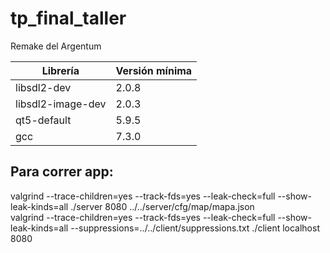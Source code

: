 # tp_final_taller

Remake del Argentum

| Librería | Versión mínima         |
|--------|---------------------------|
| libsdl2-dev | 2.0.8 |
| libsdl2-image-dev | 2.0.3 |
| qt5-default | 5.9.5 |
| gcc | 7.3.0 |

## Para correr app:  
valgrind --trace-children=yes --track-fds=yes --leak-check=full --show-leak-kinds=all ./server 8080 ../../server/cfg/map/mapa.json  
valgrind --trace-children=yes --track-fds=yes --leak-check=full --show-leak-kinds=all --suppressions=../../client/suppressions.txt ./client localhost 8080

